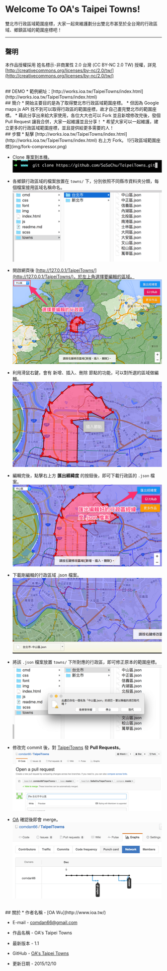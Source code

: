 # Welcome To OA's Taipei Towns!
雙北市行政區域範圍座標，大家一起來維護劃分出雙北市甚至於全台灣的行政區域、鄉鎮區域的範圍座標吧！

---
## 聲明
本作品授權採用 姓名標示-非商業性 2.0 台灣 (CC BY-NC 2.0 TW) 授權，詳見 [http://creativecommons.org/licenses/by-nc/2.0/tw/](http://creativecommons.org/licenses/by-nc/2.0/tw/)


<br/>
## DEMO
* 範例網址：[http://works.ioa.tw/TaipeiTowns/index.html](http://works.ioa.tw/TaipeiTowns/index.html)

<br/>
## 簡介
* 開始主要目的是為了取得雙北市行政區域範圍座標。
* 但因為 Google maps js API 找不到可以取得行政區的範圍座標，故才自己畫完雙北市的範圍座標。
* 藉此分享出來給大家使用，各位大大也可以 Fork 並且新增修改完後，發個 Pull Request 讓我合併，大家一起維護並且分享！
* 希望大家可以一起維護，建立更多的行政區域範圍座標，並且提供給更多需要的人！

<br/>
## 步驟
* 點擊 [http://works.ioa.tw/TaipeiTowns/index.html](http://works.ioa.tw/TaipeiTowns/index.html) 右上方 Fork。
![行政區域範圍座標](img/fork-compressor.png)

* Clone 專案到本機。
![行政區域範圍座標](img/clone-compressor.png)

* 各鄉鎮行政區域的檔案放置在 `towns/` 下，分別依照不同縣市資料夾分類，每個檔案接用區域名稱命名。
![行政區域範圍座標](img/towns-compressor.png)

* 開啟網頁後 [http://127.0.0.1/TaipeiTowns/](http://127.0.0.1/TaipeiTowns/)，於左上角選擇要編輯的區域。
![行政區域範圍座標](img/select-compressor.png)

* 利用滑鼠右鍵，會有 新增、插入、刪除 節點的功能，可以對所選的區域做編輯。
![行政區域範圍座標](img/menu-compressor.png)

* 編輯完後，點擊右上方 **匯出經緯度** 的按鈕後，即可下載行政區的 `.json` 檔案。
![行政區域範圍座標](img/export-compressor.png)

* 下載剛編輯的行政區域 .json 檔案。
![行政區域範圍座標](img/download-compressor.png)

* 將該 `.json` 檔案放置 `towns/` 下所對應的行政區，即可修正原本的範圍座標。
![行政區域範圍座標](img/replace-compressor.png)

* 修改完 commit 後，對 [TaipeiTowns](https://github.com/comdan66/TaipeiTowns/pulls) 發 **Pull Requests**。
![行政區域範圍座標](img/pull_request-compressor.png)

* [OA](https://github.com/comdan66) 確認後即會 merge。
![行政區域範圍座標](img/merge-compressor.png)


<br/>
## 關於
* 作者名稱 - [OA Wu](http://www.ioa.tw/)

* E-mail - <comdan66@gmail.com>

* 作品名稱 - OA's Taipei Towns

* 最新版本 - 1.1

* GitHub - [OA's Taipei Towns](https://github.com/comdan66/TaipeiTowns)

* 更新日期 - 2015/12/10